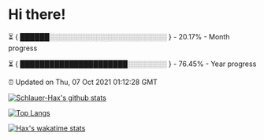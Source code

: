 # Hi there!

⏳ { ██████░░░░░░░░░░░░░░░░░░░░░░░░ } - 20.17% - Month progress

⏳ { ██████████████████████░░░░░░░░ } - 76.45% - Year progress

⏰ Updated on Thu, 07 Oct 2021 01:12:28 GMT


[![Schlauer-Hax's github stats](https://github-readme-stats.vercel.app/api?username=Schlauer-Hax&show_icons=true&theme=dark&count_private=true)](https://github.com/Schlauer-Hax)


[![Top Langs](https://github-readme-stats.vercel.app/api/top-langs/?username=Schlauer-Hax&layout=compact&theme=dark)](https://github.com/Schlauer-Hax?tab=repositories)


[![Hax's wakatime stats](https://github-readme-stats.vercel.app/api/wakatime?username=Hax&theme=dark)](https://wakatime.com/@Hax)

